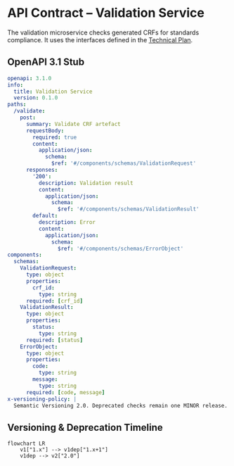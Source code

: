 # API Contract – Validation Service

The validation microservice checks generated CRFs for standards compliance. It uses the interfaces defined in the [Technical Plan](../../CDISC%20CRF%20Generation%20Technical%20Plan_.md).

## OpenAPI 3.1 Stub
```yaml
openapi: 3.1.0
info:
  title: Validation Service
  version: 0.1.0
paths:
  /validate:
    post:
      summary: Validate CRF artefact
      requestBody:
        required: true
        content:
          application/json:
            schema:
              $ref: '#/components/schemas/ValidationRequest'
      responses:
        '200':
          description: Validation result
          content:
            application/json:
              schema:
                $ref: '#/components/schemas/ValidationResult'
        default:
          description: Error
          content:
            application/json:
              schema:
                $ref: '#/components/schemas/ErrorObject'
components:
  schemas:
    ValidationRequest:
      type: object
      properties:
        crf_id:
          type: string
      required: [crf_id]
    ValidationResult:
      type: object
      properties:
        status:
          type: string
      required: [status]
    ErrorObject:
      type: object
      properties:
        code:
          type: string
        message:
          type: string
      required: [code, message]
x-versioning-policy: |
  Semantic Versioning 2.0. Deprecated checks remain one MINOR release.
```

## Versioning & Deprecation Timeline
```mermaid
flowchart LR
    v1["1.x"] --> v1dep["1.x+1"]
    v1dep --> v2["2.0"]
```
